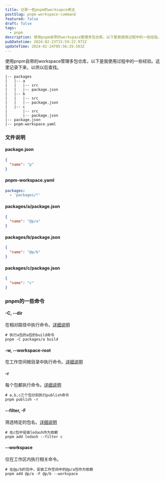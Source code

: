 ```yaml
---
title: 记录一些pnpm的worksapce用法
postSlug: pnpm-workspace-command
featured: false
draft: false
tags:
  - pnpm
description: 使用pnpm自带的workspace管理多包仓库，以下是我使用过程中的一些经验。这里记录下来，以供以后查找。
pubDatetime: 2024-02-23T15:59:22.972Z
updateTime: 2024-02-24T05:56:39.583Z
---
```


使用pnpm自带的workspace管理多包仓库，以下是我使用过程中的一些经验。这里记录下来，以供以后查找。

```plaintext
|-- packages
|   |-- a
|   |   |-- src
|   |   |-- package.json
|   |-- b
|   |   |-- src
|   |   |-- package.json
|   |-- c
|       |-- src
|       |-- package.json
|-- package.json
|-- pnpm-workspace.yaml
```

### 文件说明

#### package.json

```json
{
  "name": "p"
}
```

#### pnpm-workspace.yaml

```yml
packages:
  - 'packages/*'
```

#### packages/a/package.json

```json
{
  "name": "@p/a"
}
```

#### packages/b/package.json

```json
{
  "name": "@p/b"
}
```

#### packages/c/package.json

```json
{
  "name": "c"
}
```

### pnpm的一些命令

#### -C, --dir

在相对路径中执行命令。[详细说明](https://pnpm.io/zh/pnpm-cli#-c-path---dir-path)

```shell
# 执行a包的a包的build命令
pnpm -C packages/a build
```

#### -w, --workspace-root

在工作空间根目录中执行命令。[详细说明](https://pnpm.io/zh/pnpm-cli#-w---workspace-root)

#### -r

每个包都执行命令。[详细说明](https://pnpm.io/zh/cli/recursive#--filter-package_selector)

```shell
# a,b,c三个包分别执行publish命令
pnpm publish -r
```

#### --filter, -F

筛选特定的包名。[详细说明](https://pnpm.io/zh/filtering)

```shell
# 在c包中安装lodash作为依赖
pnpm add lodash --filter c
```

#### --workspace

仅在工作区内执行相关命令。

```shell
# 在@p/b的包中，安装工作空间中的@p/a包作为依赖
pnpm add @p/a -F @p/b --workspace
```
